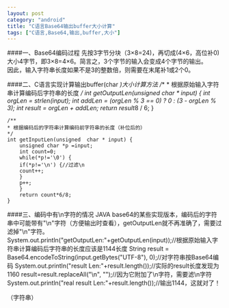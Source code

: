```yaml
---
layout: post
category: "android"
title: "C语言Base64输出buffer大小计算"
tags: ["C语言,Base64,输出,buffer,大小"]
---
```

####一、Base64编码过程
先按3字节分块（3×8=24)，再切成(4×6，高位补0)大小4字节，即3×8=4×6。简言之，3个字节的输入会变成4个字节的输出。  
因此，输入字符串长度如果不是3的整数倍，则需要在末尾补1或2个0。  

####二、C语言实现计算输出buffer(char *)大小计算方法
	/**
	* 根据原始输入字符串计算编码后字符串的长度
	*/
	int getOutputLen(unsigned  char * input) {
		int orgLen = strlen(input);
		int addLen = (orgLen % 3 == 0) ? 0 : (3 - orgLen % 3);
		int result = orgLen + addLen;
		return  result*8 / 6;
	}

	/**
	* 根据编码后的字符串计算编码前字符串的长度（补位后的）
	*/
	int getInputLen(unsigned  char * input) {
		unsigned char *p =input;
		int count=0;
		while(*p!='\0') {
		if(*p!='\n') {//过滤\n
		count++;
		}
		p++;
		}
		return count*6/8;
	}
	
####三、编码中有\n字符的情况
JAVA base64的某些实现版本，编码后的字符串中可能带有"\n"字符（方便输出时查看），getOutputLen就不再准确了，需要过滤掉"\n"字符。  
	System.out.println("getOutputLen:"+getOutputLen(input));//根据原始输入字符串计算编码后字符串的长度应该是1144长度
	String result = Base64.encodeToString(input.getBytes("UTF-8"), 0);//对字符串按Base64编码
	System.out.println("result Len:"+result.length());//实际的result长度发现为1160
	result=result.replaceAll("\n", "");//因为它附加了\n字符，需要滤\n字符
	System.out.println("real result Len:"+result.length());//输出1144，这就对了！

（字符串）